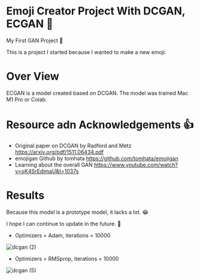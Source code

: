 # Emoji Creator Project With DCGAN, ECGAN :wave:

My First GAN Project :musical_note:

This is a project I started because I wanted to make a new emoji.

# Over View

ECGAN is a model created based on DCGAN. The model was trained Mac M1 Pro or Colab.

# Resource adn Acknowledgements :thumbsup:

* Original paper on DCGAN by Radford and Metz https://arxiv.org/pdf/1511.06434.pdf
* emojigan Github by tomhata https://github.com/tomhata/emojigan
* Learning about the overall GAN https://www.youtube.com/watch?v=oK4SrEdimaU&t=1037s

# Results

Because this model is a prototype model, it lacks a lot. :joy:

I hope I can continue to update in the future. :punch:

* Optimizers = Adam, iterations = 10000

![dcgan (2)](https://user-images.githubusercontent.com/76984534/149050906-5e0b11e4-e4c7-4b21-94af-6bbe983810b1.gif)

* Optimizers = RMSprop, iterations = 10000

![dcgan (5)](https://user-images.githubusercontent.com/76984534/149086598-01d49fd9-1d94-4001-b81b-875e3ba420fe.gif)
